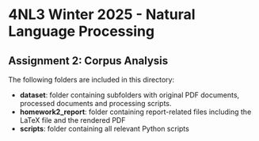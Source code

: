 <h1>4NL3 Winter 2025 - Natural Language Processing</h1>
<h2> Assignment 2: Corpus Analysis </h2>

The following folders are included in this directory:
- **dataset**: folder containing subfolders with original PDF documents, processed documents and processing scripts.
- **homework2_report**: folder containing report-related files including the LaTeX file and the rendered PDF
- **scripts**: folder containing all relevant Python scripts